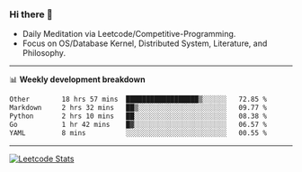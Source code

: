 ### Hi there 👋
* Daily Meditation via Leetcode/Competitive-Programming.
* Focus on OS/Database Kernel, Distributed System, Literature, and Philosophy.

-------

📊 **Weekly development breakdown**
<!--START_SECTION:waka-->

```txt
Other        18 hrs 57 mins  ██████████████████▒░░░░░░   72.85 %
Markdown     2 hrs 32 mins   ██▒░░░░░░░░░░░░░░░░░░░░░░   09.77 %
Python       2 hrs 10 mins   ██░░░░░░░░░░░░░░░░░░░░░░░   08.38 %
Go           1 hr 42 mins    █▓░░░░░░░░░░░░░░░░░░░░░░░   06.57 %
YAML         8 mins          ░░░░░░░░░░░░░░░░░░░░░░░░░   00.55 %
```

<!--END_SECTION:waka-->

-------

[![Leetcode Stats](https://leetcard.jacoblin.cool/hzhang413?font=Fira+Mono)](https://leetcode.com/fxrc)
<!-- ![image](./cyberpunk-ghost-in-the-shell.gif)
![image](./gis-archive.png) -->
